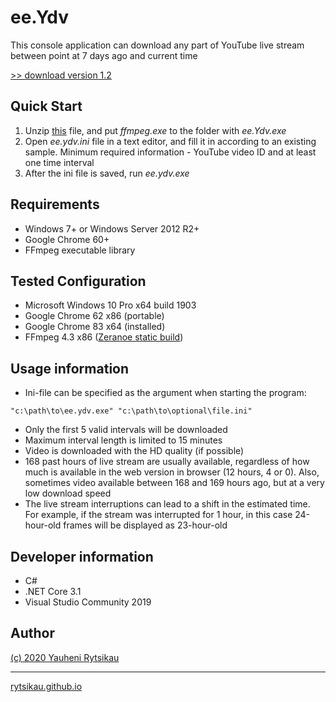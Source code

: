 # ee.Ydv
This console application can download any part of YouTube live stream between point at 7 days ago and current time

[>> download version 1.2](https://github.com/rytsikau/ee.Ydv/raw/master/ee.Ydv_1.2.7z)

## Quick Start
1. Unzip [this](https://github.com/rytsikau/ee.Ydv/raw/master/ffmpeg.7z) file, and put *ffmpeg.exe* to the folder with *ee.Ydv.exe*
2. Open *ee.ydv.ini* file in a text editor, and fill it in according to an existing sample. Minimum required information - YouTube video ID and at least one time interval
3. After the ini file is saved, run *ee.ydv.exe*

## Requirements
* Windows 7+ or Windows Server 2012 R2+
* Google Chrome 60+
* FFmpeg executable library

## Tested Configuration
* Microsoft Windows 10 Pro x64 build 1903
* Google Chrome 62 x86 (portable)
* Google Chrome 83 x64 (installed)
* FFmpeg 4.3 x86 ([Zeranoe static build](https://ffmpeg.zeranoe.com/builds))

## Usage information
* Ini-file can be specified as the argument when starting the program:
```
"c:\path\to\ee.ydv.exe" "c:\path\to\optional\file.ini"
```
* Only the first 5 valid intervals will be downloaded
* Maximum interval length is limited to 15 minutes
* Video is downloaded with the HD quality (if possible)
* 168 past hours of live stream are usually available, regardless of how much is available in the web version in browser (12 hours, 4 or 0). Also, sometimes video available between 168 and 169 hours ago, but at a very low download speed
* The live stream interruptions can lead to a shift in the estimated time. For example, if the stream was interrupted for 1 hour, in this case 24-hour-old frames will be displayed as 23-hour-old

## Developer information
* C#
* .NET Core 3.1
* Visual Studio Community 2019

## Author
[(c) 2020 Yauheni Rytsikau](mailto:y.rytsikau@gmail.com)

---
[rytsikau.github.io](https://rytsikau.github.io)
